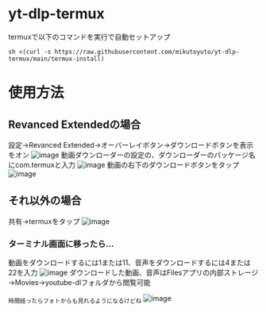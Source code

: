 # yt-dlp-termux
termuxで以下のコマンドを実行で自動セットアップ
```
sh <(curl -s https://raw.githubusercontent.com/mikutoyuto/yt-dlp-termux/main/termux-install)

```
# 使用方法
## Revanced Extendedの場合
設定→Revanced Extended→オーバーレイボタン→ダウンロードボタンを表示をオン
![image](https://user-images.githubusercontent.com/128672410/229114737-f3e915c9-c421-4bdf-a31d-f55d82a75b04.png)
動画ダウンローダーの設定の、ダウンローダーのパッケージ名にcom.termuxと入力
![image](https://user-images.githubusercontent.com/128672410/229114787-d9ad595a-3d7f-4763-9c6a-27601f381365.png)
動画の右下のダウンロードボタンをタップ
![image](https://user-images.githubusercontent.com/128672410/229114823-cbac8577-ae2d-4906-bbb8-7ad59e3942a0.png)
## それ以外の場合
共有→termuxをタップ
![image](https://user-images.githubusercontent.com/128672410/229114851-2c9c3e68-4050-4ed9-90f7-885d07fb018d.png)
### ターミナル画面に移ったら...
動画をダウンロードするには1または11、音声をダウンロードするには4または22を入力
![image](https://user-images.githubusercontent.com/128672410/229114901-050e9e97-3ffa-4789-98e6-2e61545dfb63.png)
ダウンロードした動画、音声はFilesアプリの内部ストレージ→Movies→youtube-dlフォルダから閲覧可能

<sub>時間経ったらフォトからも見れるようになるけどね</sub>
![image](https://user-images.githubusercontent.com/128672410/229114921-1b193210-a23c-4ada-973d-3a8af5f5c334.png)
